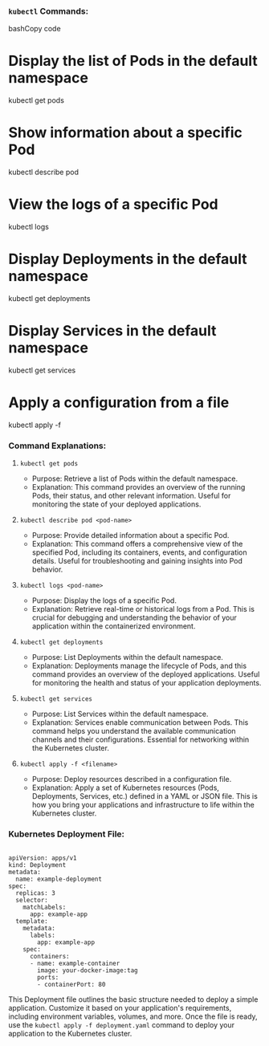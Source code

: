 ### `kubectl` Commands:

bashCopy code

# Display the list of Pods in the default namespace
kubectl get pods

# Show information about a specific Pod
kubectl describe pod <pod-name>

# View the logs of a specific Pod
kubectl logs <pod-name>

# Display Deployments in the default namespace
kubectl get deployments

# Display Services in the default namespace
kubectl get services

# Apply a configuration from a file
kubectl apply -f <filename>

### Command Explanations:

1.  `kubectl get pods`

    -   Purpose: Retrieve a list of Pods within the default namespace.
    -   Explanation: This command provides an overview of the running Pods, their status, and other relevant information. Useful for monitoring the state of your deployed applications.
2.  `kubectl describe pod <pod-name>`

    -   Purpose: Provide detailed information about a specific Pod.
    -   Explanation: This command offers a comprehensive view of the specified Pod, including its containers, events, and configuration details. Useful for troubleshooting and gaining insights into Pod behavior.
3.  `kubectl logs <pod-name>`

    -   Purpose: Display the logs of a specific Pod.
    -   Explanation: Retrieve real-time or historical logs from a Pod. This is crucial for debugging and understanding the behavior of your application within the containerized environment.
4.  `kubectl get deployments`

    -   Purpose: List Deployments within the default namespace.
    -   Explanation: Deployments manage the lifecycle of Pods, and this command provides an overview of the deployed applications. Useful for monitoring the health and status of your application deployments.
5.  `kubectl get services`

    -   Purpose: List Services within the default namespace.
    -   Explanation: Services enable communication between Pods. This command helps you understand the available communication channels and their configurations. Essential for networking within the Kubernetes cluster.
6.  `kubectl apply -f <filename>`

    -   Purpose: Deploy resources described in a configuration file.
    -   Explanation: Apply a set of Kubernetes resources (Pods, Deployments, Services, etc.) defined in a YAML or JSON file. This is how you bring your applications and infrastructure to life within the Kubernetes cluster.

### Kubernetes Deployment File:

```

apiVersion: apps/v1
kind: Deployment
metadata:
  name: example-deployment
spec:
  replicas: 3
  selector:
    matchLabels:
      app: example-app
  template:
    metadata:
      labels:
        app: example-app
    spec:
      containers:
      - name: example-container
        image: your-docker-image:tag
        ports:
        - containerPort: 80
```

This Deployment file outlines the basic structure needed to deploy a simple application. Customize it based on your application's requirements, including environment variables, volumes, and more. Once the file is ready, use the `kubectl apply -f deployment.yaml` command to deploy your application to the Kubernetes cluster.